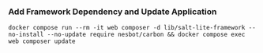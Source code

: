 

### Add Framework Dependency and Update Application
`docker compose run --rm -it web composer -d lib/salt-lite-framework --no-install --no-update require nesbot/carbon && docker compose exec web composer update`
